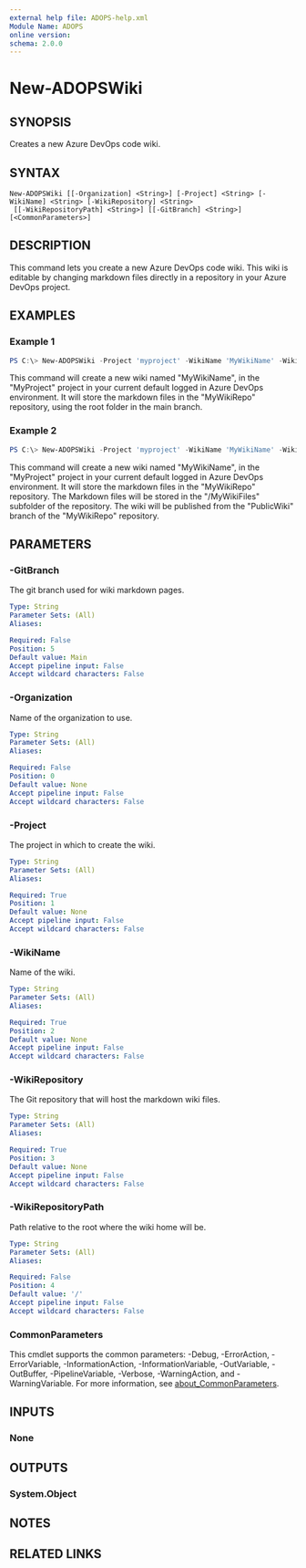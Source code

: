 ```yaml
---
external help file: ADOPS-help.xml
Module Name: ADOPS
online version:
schema: 2.0.0
---
```


# New-ADOPSWiki

## SYNOPSIS

Creates a new Azure DevOps code wiki.

## SYNTAX

```
New-ADOPSWiki [[-Organization] <String>] [-Project] <String> [-WikiName] <String> [-WikiRepository] <String>
 [[-WikiRepositoryPath] <String>] [[-GitBranch] <String>] [<CommonParameters>]
```

## DESCRIPTION

This command lets you create a new Azure DevOps code wiki.
This wiki is editable by changing markdown files directly in a repository in your Azure DevOps project.

## EXAMPLES

### Example 1

```powershell
PS C:\> New-ADOPSWiki -Project 'myproject' -WikiName 'MyWikiName' -WikiRepository 'MyWikiRepo'
```

This command will create a new wiki named "MyWikiName", in the "MyProject" project in your current default logged in Azure DevOps environment.
It will store the markdown files in the "MyWikiRepo" repository, using the root folder in the main branch.

### Example 2

```powershell
PS C:\> New-ADOPSWiki -Project 'myproject' -WikiName 'MyWikiName' -WikiRepository 'MyWikiRepo' -WikiRepositoryPath '/MyWikiFiles' -GitBranch 'PublicWiki'
```

This command will create a new wiki named "MyWikiName", in the "MyProject" project in your current default logged in Azure DevOps environment.
It will store the markdown files in the "MyWikiRepo" repository.
The Markdown files will be stored in the "/MyWikiFiles" subfolder of the repository.
The wiki will be published from the "PublicWiki" branch of the "MyWikiRepo" repository.

## PARAMETERS

### -GitBranch

The git branch used for wiki markdown pages.

```yaml
Type: String
Parameter Sets: (All)
Aliases:

Required: False
Position: 5
Default value: Main
Accept pipeline input: False
Accept wildcard characters: False
```

### -Organization

Name of the organization to use.

```yaml
Type: String
Parameter Sets: (All)
Aliases:

Required: False
Position: 0
Default value: None
Accept pipeline input: False
Accept wildcard characters: False
```

### -Project

The project in which to create the wiki.

```yaml
Type: String
Parameter Sets: (All)
Aliases:

Required: True
Position: 1
Default value: None
Accept pipeline input: False
Accept wildcard characters: False
```

### -WikiName

Name of the wiki.

```yaml
Type: String
Parameter Sets: (All)
Aliases:

Required: True
Position: 2
Default value: None
Accept pipeline input: False
Accept wildcard characters: False
```

### -WikiRepository

The Git repository that will host the markdown wiki files.

```yaml
Type: String
Parameter Sets: (All)
Aliases:

Required: True
Position: 3
Default value: None
Accept pipeline input: False
Accept wildcard characters: False
```

### -WikiRepositoryPath

Path relative to the root where the wiki home will be.

```yaml
Type: String
Parameter Sets: (All)
Aliases:

Required: False
Position: 4
Default value: '/'
Accept pipeline input: False
Accept wildcard characters: False
```

### CommonParameters

This cmdlet supports the common parameters: -Debug, -ErrorAction, -ErrorVariable, -InformationAction, -InformationVariable, -OutVariable, -OutBuffer, -PipelineVariable, -Verbose, -WarningAction, and -WarningVariable. For more information, see [about_CommonParameters](http://go.microsoft.com/fwlink/?LinkID=113216).

## INPUTS

### None

## OUTPUTS

### System.Object

## NOTES

## RELATED LINKS
